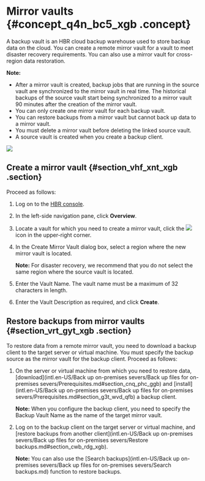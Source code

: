 # Mirror vaults {#concept_q4n_bc5_xgb .concept}

A backup vault is an HBR cloud backup warehouse used to store backup data on the cloud. You can create a remote mirror vault for a vault to meet disaster recovery requirements. You can also use a mirror vault for cross-region data restoration.

**Note:** 

-   After a mirror vault is created, backup jobs that are running in the source vault are synchronized to the mirror vault in real time. The historical backups of the source vault start being synchronized to a mirror vault 90 minutes after the creation of the mirror vault.
-   You can only create one mirror vault for each backup vault.
-   You can restore backups from a mirror vault but cannot back up data to a mirror vault.
-   You must delete a mirror vault before deleting the linked source vault.
-   A source vault is created when you create a backup client.

![](http://static-aliyun-doc.oss-cn-hangzhou.aliyuncs.com/assets/img/132912/156472627554118_en-US.jpg)

## Create a mirror vault {#section_vhf_xnt_xgb .section}

Proceed as follows:

1.  Log on to the [HBR console](https://hbr.console.aliyun.com).
2.  In the left-side navigation pane, click **Overview**.
3.  Locate a vault for which you need to create a mirror vault, click the ![](http://static-aliyun-doc.oss-cn-hangzhou.aliyuncs.com/assets/img/132912/156472627539717_en-US.png) icon in the upper-right corner.
4.  In the Create Mirror Vault dialog box, select a region where the new mirror vault is located.

    **Note:** For disaster recovery, we recommend that you do not select the same region where the source vault is located.

5.  Enter the Vault Name. The vault name must be a maximum of 32 characters in length.
6.  Enter the Vault Description as required, and click **Create**.

## Restore backups from mirror vaults {#section_vrt_gyt_xgb .section}

To restore data from a remote mirror vault, you need to download a backup client to the target server or virtual machine. You must specify the backup source as the mirror vault for the backup client. Proceed as follows:

1.  On the server or virtual machine from which you need to restore data, [download](intl.en-US/Back up on-premises severs/Back up files for on-premises severs/Prerequisites.md#section_cnq_phc_ggb) and [install](intl.en-US/Back up on-premises severs/Back up files for on-premises severs/Prerequisites.md#section_g3t_wvd_qfb) a backup client.

    **Note:** When you configure the backup client, you need to specify the Backup Vault Name as the name of the target mirror vault.

2.  Log on to the backup client on the target server or virtual machine, and [restore backups from another client](intl.en-US/Back up on-premises severs/Back up files for on-premises severs/Restore backups.md#section_cwb_rdg_xgb).

    **Note:** You can also use the [Search backups](intl.en-US/Back up on-premises severs/Back up files for on-premises severs/Search backups.md) function to restore backups.


